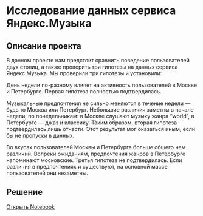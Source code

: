 # Исследование данных сервиса Яндекс.Музыка
## Описание проекта

В данном проекте нам предстоит сравнить поведение пользователей двух столиц, а также проверить три гипотезы на данных сервиса Яндекс.Музыка.
Мы проверили три гипотезы и установили:

День недели по-разному влияет на активность пользователей в Москве и Петербурге.
Первая гипотеза полностью подтвердилась.

Музыкальные предпочтения не сильно меняются в течение недели — будь то Москва или Петербург. Небольшие различия заметны в начале недели, по понедельникам:
в Москве слушают музыку жанра “world”,
в Петербурге — джаз и классику.
Таким образом, вторая гипотеза подтвердилась лишь отчасти. Этот результат мог оказаться иным, если бы не пропуски в данных.

Во вкусах пользователей Москвы и Петербурга больше общего чем различий. Вопреки ожиданиям, предпочтения жанров в Петербурге напоминают московские.
Третья гипотеза не подтвердилась. Если различия в предпочтениях и существуют, на основной массе пользователей они незаметны.

## Решение
[Открыть Notebook](https://github.com/S1udent/yandex-practicum/blob/main/1-Исследование%20данных%20сервиса%20Яндекс.Музыка/Музыка%20больших%20городов.ipynb)
